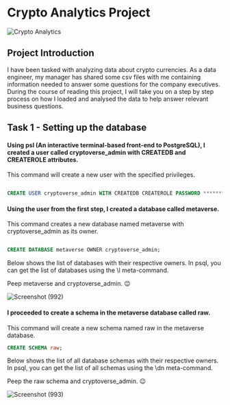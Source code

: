 # Crypto Analytics Project



![Crypto Analytics](https://images.pexels.com/photos/8370752/pexels-photo-8370752.jpeg?auto=compress&cs=tinysrgb&w=1260&h=750&dpr=1)



## Project Introduction

I have been tasked with analyzing data about crypto currencies. As a data engineer, my manager has shared some csv files with me containing information needed to answer some questions for the company executives. During the course of reading this project, I will take you on a step by step process on how I loaded and analysed the data to help answer relevant business questions.



## Task 1 - Setting up the database

#### Using psl (An interactive terminal-based front-end to PostgreSQL), I created a user called cryptoverse_admin with CREATEDB and CREATEROLE attributes.


This command will create a new user with the specified privileges.

```sql

CREATE USER cryptoverse_admin WITH CREATEDB CREATEROLE PASSWORD **********;

```


#### Using the user from the first step, I created a database called metaverse.


This command creates a new database named metaverse with cryptoverse_admin as its owner.

```sql

CREATE DATABASE metaverse OWNER cryptoverse_admin;

```

Below shows the list of databases with their respective owners. In psql, you can get the list of databases using the \l meta-command. 

Peep metaverse and cryptoverse_admin. 😉

![Screenshot (992)](https://github.com/victorcezeh/Crypto_Analytics_Project/assets/129629266/ec2e8645-f4e0-45ad-a265-b0a250076a71)



#### I proceeded to create a schema in the metaverse database called raw.

This command will create a new schema named raw in the metaverse database.

```sql
CREATE SCHEMA raw;

```


Below shows the list of all database schemas with their respective owners. In psql, you can get the list of all schemas using the \dn meta-command. 

Peep the raw schema and cryptoverse_admin. 😉

![Screenshot (993)](https://github.com/victorcezeh/Crypto_Analytics_Project/assets/129629266/7fafd5a5-eca4-42f1-a66a-e0a74222b42a)


